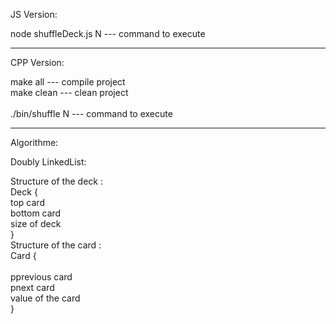 JS Version:                                           </br>
                        
node shuffleDeck.js N    ---   command to execute     </br>


----------------------------------------------------------

CPP Version:                                          </br>

make all          ---   compile project               </br>
make clean        ---   clean project                 </br>      
./bin/shuffle N   ---   command to execute            </br>



----------------------------------------------------------

Algorithme:                                            </br> 
  
Doubly LinkedList:                                     </br>
  

  Structure of the deck :                              </br> 
      Deck {                                           </br> 
        top card                                       </br> 
        bottom card                                    </br> 
        size of deck                                   </br> 
      }                                                </br> 
  Structure of the card :                               
      Card {                                           </br>  
        pprevious card                                  </br> 
        pnext card                                      </br> 
        value of the card                              </br> 
      }


      
